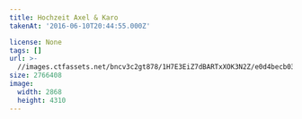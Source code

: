 ```yaml
---
title: Hochzeit Axel & Karo
takenAt: '2016-06-10T20:44:55.000Z'

license: None
tags: []
url: >-
  //images.ctfassets.net/bncv3c2gt878/1H7E3EiZ7dBARTxXOK3N2Z/e0d4becb03d0193a964bb941c403b52c/hochzeit-axel--karo_28100114311_o
size: 2766408
image:
  width: 2868
  height: 4310
---
```

